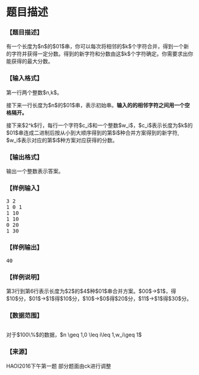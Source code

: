 # 题目描述


<h3>
【题目描述】
</h3>
<p>
有一个长度为$n$的$01$串，你可以每次将相邻的$k$个字符合并，得到一个新的字符并获得一定分数。得到的新字符和分数由这$k$个字符确定。你需要求出你能获得的最大分数。
</p>
<h3>
【输入格式】
</h3>
<p>
第一行两个整数$n,k$。
</p>
<p>
接下来一行长度为$n$的$01$串，表示初始串。<strong>输入的的相邻字符之间用一个空格隔开。</strong> 
</p>
<p>
接下来$2^k$行，每行一个字符$c_i$和一个整数$w_i$，$c_i$表示长度为$k$的$01$串连成二进制后按从小到大顺序得到的第$i$种合并方案得到的新字符, $w_i$表示对应的第$i$种方案对应获得的分数。
</p>
<h3>
【输出格式】
</h3>
<p>
输出一个整数表示答案。
</p>
<h3>
【样例输入】
</h3>
<pre>3 2
1 0 1
1 10
1 10
0 20
1 30
</pre>
<h3>
【样例输出】
</h3>
<pre>40</pre>
<h3>
【样例说明】
</h3>
<p>
第3行到第6行表示长度为$2$的$4$种$01$串合并方案。$00$-&gt;$1$，得$10$分，$01$-&gt;$1$得$10$分，$10$-&gt;$0$得$20$分，$11$-&gt;$1$得$30$分。
</p>
<h3>
【数据范围】
</h3>
<p>
<img alt="" src="/upload/image/20160424/20160424084130_80002.png"/> 
</p>
<p>
对于$100\%$的数据，$n \geq 1,0 \leq i\leq 1,w_i\geq 1$
</p>
<h3>
【来源】
</h3>
<p>
HAOI2016下午第一题 部分题面由ck进行调整
</p>
